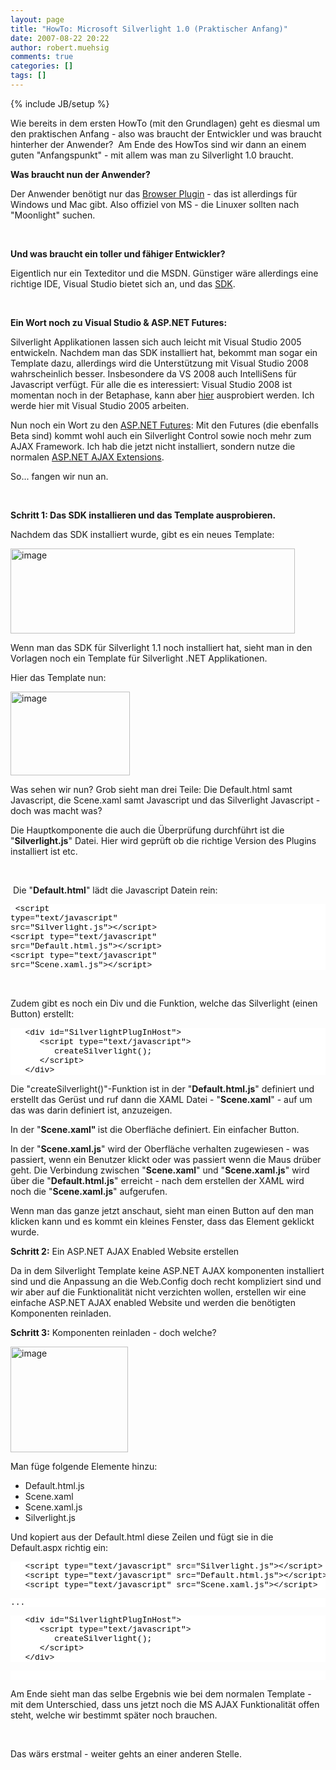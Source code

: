 ```yaml
---
layout: page
title: "HowTo: Microsoft Silverlight 1.0 (Praktischer Anfang)"
date: 2007-08-22 20:22
author: robert.muehsig
comments: true
categories: []
tags: []
---
```

{% include JB/setup %}
<p>Wie bereits in dem ersten HowTo (mit den Grundlagen) geht es diesmal um den praktischen Anfang - also was braucht der Entwickler und was braucht hinterher der Anwender?&nbsp;&nbsp;Am Ende des HowTos sind wir dann an einem guten "Anfangspunkt" - mit allem was man zu Silverlight 1.0 braucht.</p> <p><strong>Was braucht nun der Anwender?</strong></p> <p>Der Anwender benötigt nur das <a title="Silverlight Runtime" href="http://www.microsoft.com/silverlight/downloads.aspx" target="_blank">Browser Plugin</a> - das ist allerdings für Windows und Mac gibt. Also offiziel von MS - die Linuxer sollten nach "Moonlight" suchen.</p> <p>&nbsp;</p> <p><strong>Und was braucht ein toller und fähiger Entwickler?</strong></p> <p>Eigentlich nur ein Texteditor und die MSDN. Günstiger wäre allerdings eine richtige IDE, Visual Studio bietet sich an, und das <a title="Silverlight 1.0 SDK" href="http://msdn.microsoft.com/vstudio/eula.aspx?id=a40f3ffc-2657-02ec-7d67-7a79b4eac832" target="_blank">SDK</a>.</p> <p>&nbsp;</p> <p><strong>Ein Wort noch zu Visual Studio &amp; ASP.NET Futures:</strong></p> <p>Silverlight Applikationen lassen sich auch leicht mit Visual Studio 2005 entwickeln. Nachdem man das SDK installiert hat, bekommt man sogar ein Template dazu, allerdings wird die Unterstützung mit Visual Studio 2008 wahrscheinlich besser. Insbesondere da VS 2008 auch IntelliSens für Javascript verfügt. Für alle die es interessiert: Visual Studio 2008 ist momentan noch in der Betaphase, kann aber <a title="Visual Studio 2008 Beta 2" href="http://msdn2.microsoft.com/en-us/vstudio/aa700831.aspx" target="_blank">hier</a> ausprobiert werden. Ich werde hier mit Visual Studio 2005 arbeiten.</p> <p>Nun noch ein Wort zu den <a title="ASP.NET AJAX Futures" href="http://asp.net/downloads/futures/" target="_blank">ASP.NET Futures</a>: Mit den Futures (die ebenfalls Beta sind) kommt wohl auch ein Silverlight Control sowie noch mehr zum AJAX Framework. Ich hab die jetzt nicht installiert, sondern nutze die normalen <a title="MS AJAX" href="http://www.asp.net/ajax/" target="_blank">ASP.NET AJAX Extensions</a>. </p> <p>So... fangen wir nun an.</p> <p>&nbsp;</p> <p><strong>Schritt 1: Das SDK installieren und das Template ausprobieren.</strong></p> <p>Nachdem das SDK installiert wurde, gibt es ein neues Template:</p> <p><a href="{{BASE_PATH}}/assets/wp-images/image2.png" atomicselection="true"><img style="border-top-width: 0px; border-left-width: 0px; border-bottom-width: 0px; border-right-width: 0px" height="136" alt="image" src="{{BASE_PATH}}/assets/wp-images/image-thumb2.png" width="455" border="0"></a> </p> <p>Wenn man das SDK für Silverlight 1.1 noch installiert hat, sieht man in den Vorlagen noch ein Template für Silverlight .NET Applikationen.</p> <p>Hier das Template nun:</p> <p><a href="{{BASE_PATH}}/assets/wp-images/image3.png" atomicselection="true"><img style="border-top-width: 0px; border-left-width: 0px; border-bottom-width: 0px; border-right-width: 0px" height="134" alt="image" src="{{BASE_PATH}}/assets/wp-images/image-thumb3.png" width="191" border="0"></a></p> <p>Was sehen wir nun?&nbsp;Grob sieht man drei Teile:&nbsp;Die Default.html samt Javascript, die Scene.xaml samt Javascript und das Silverlight Javascript - doch was macht was?</p> <p>Die Hauptkomponente die auch die Überprüfung durchführt ist die "<strong>Silverlight.js</strong>" Datei. Hier wird geprüft ob die richtige Version des Plugins installiert ist&nbsp;etc.</p> <p>&nbsp;</p> <p>&nbsp;Die "<strong>Default.html</strong>" lädt die Javascript Datein rein:</p> <div class="CodeFormatContainer"> <style>
<!--
.csharpcode, .csharpcode pre
{
	font-size: small;
	color: black;
	font-family: consolas, "Courier New", courier, monospace;
	background-color: #ffffff;
	/*white-space: pre;*/
}

.csharpcode pre { margin: 0em; }

.csharpcode .rem { color: #008000; }

.csharpcode .kwrd { color: #0000ff; }

.csharpcode .str { color: #006080; }

.csharpcode .op { color: #0000c0; }

.csharpcode .preproc { color: #cc6633; }

.csharpcode .asp { background-color: #ffff00; }

.csharpcode .html { color: #800000; }

.csharpcode .attr { color: #ff0000; }

.csharpcode .alt 
{
	background-color: #f4f4f4;
	width: 100%;
	margin: 0em;
}

.csharpcode .lnum { color: #606060; }

-->
</style> <pre class="csharpcode">   &lt;script type=<span class="str">"text/javascript"</span> src=<span class="str">"Silverlight.js"</span>&gt;&lt;/script&gt;
   &lt;script type=<span class="str">"text/javascript"</span> src=<span class="str">"Default.html.js"</span>&gt;&lt;/script&gt;
   &lt;script type=<span class="str">"text/javascript"</span> src=<span class="str">"Scene.xaml.js"</span>&gt;&lt;/script&gt;</pre></div>
<p>&nbsp;</p>
<p>Zudem gibt es noch ein Div und die Funktion, welche das Silverlight (einen Button) erstellt:</p>
<div class="CodeFormatContainer"><pre class="csharpcode">   &lt;div id=<span class="str">"SilverlightPlugInHost"</span>&gt;
      &lt;script type=<span class="str">"text/javascript"</span>&gt;
         createSilverlight();
      &lt;/script&gt;
   &lt;/div&gt;</pre></div>
<p>Die "createSilverlight()"-Funktion ist in der "<strong>Default.html.js</strong>" definiert und erstellt das Gerüst und ruf dann die XAML Datei - "<strong>Scene.xaml</strong>" - auf um das was darin definiert ist, anzuzeigen.</p>
<p>In der "<strong>Scene.xaml" </strong>ist die Oberfläche definiert. Ein einfacher Button.</p>
<p>In der "<strong>Scene.xaml.js</strong>" wird der Oberfläche verhalten zugewiesen - was passiert, wenn ein Benutzer klickt oder was passiert wenn die Maus drüber geht. Die Verbindung zwischen "<strong>Scene.xaml</strong>" und "<strong>Scene.xaml.js</strong>" wird über die "<strong>Default.html.js</strong>" erreicht - nach dem erstellen der XAML wird noch die "<strong>Scene.xaml.js</strong>" aufgerufen.</p>
<p>Wenn man das ganze jetzt anschaut, sieht man einen Button auf den man klicken kann und es kommt ein kleines Fenster, dass das Element geklickt wurde.</p>
<p><strong>Schritt 2:</strong> Ein ASP.NET AJAX Enabled Website erstellen</p>
<p>Da in dem Silverlight Template keine ASP.NET AJAX komponenten installiert sind und die Anpassung an die Web.Config doch recht kompliziert sind und wir aber auf die Funktionalität nicht verzichten wollen, erstellen wir eine einfache ASP.NET AJAX enabled Website und werden die benötigten Komponenten reinladen.</p>
<p><strong>Schritt 3:</strong> Komponenten reinladen - doch welche?</p>
<p><a href="{{BASE_PATH}}/assets/wp-images/image4.png" atomicselection="true"><img style="border-top-width: 0px; border-left-width: 0px; border-bottom-width: 0px; border-right-width: 0px" height="169" alt="image" src="{{BASE_PATH}}/assets/wp-images/image-thumb4.png" width="188" border="0"></a> </p>
<p>Man füge folgende Elemente hinzu:</p>
<ul>
<li>Default.html.js 
<li>Scene.xaml 
<li>Scene.xaml.js 
<li>Silverlight.js</li></ul>
<p>Und kopiert aus der Default.html diese Zeilen und fügt sie in die Default.aspx richtig ein:</p>
<div class="CodeFormatContainer"><pre class="csharpcode">   &lt;script type=<span class="str">"text/javascript"</span> src=<span class="str">"Silverlight.js"</span>&gt;&lt;/script&gt;
   &lt;script type=<span class="str">"text/javascript"</span> src=<span class="str">"Default.html.js"</span>&gt;&lt;/script&gt;
   &lt;script type=<span class="str">"text/javascript"</span> src=<span class="str">"Scene.xaml.js"</span>&gt;&lt;/script&gt;</pre><pre class="csharpcode">...</pre></div>
<div class="CodeFormatContainer"><pre class="csharpcode">   &lt;div id=<span class="str">"SilverlightPlugInHost"</span>&gt;
      &lt;script type=<span class="str">"text/javascript"</span>&gt;
         createSilverlight();
      &lt;/script&gt;
   &lt;/div&gt;</pre><pre class="csharpcode">&nbsp;</pre>
<p>Am Ende sieht man das selbe Ergebnis wie bei dem normalen Template - mit dem Unterschied, dass uns jetzt noch die MS AJAX Funktionalität offen steht, welche wir bestimmt später noch brauchen.</p>
<p>&nbsp;</p>
<p>Das wärs erstmal - weiter gehts an einer anderen Stelle.</p></div>
